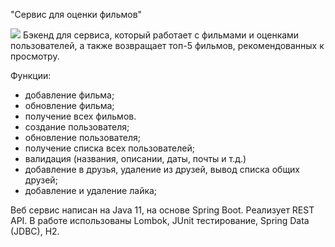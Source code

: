 "Сервис для оценки фильмов"

![](C:\Users\user\dev\java-filmorate\PUBLIC_FILMORATE.png)
Бэкенд для сервиса, который работает с фильмами и оценками пользователей, а также возвращает топ-5 фильмов, рекомендованных к просмотру.

Функции:
- добавление фильма;
- обновление фильма;
- получение всех фильмов.
- создание пользователя;
- обновление пользователя;
- получение списка всех пользователей;
- валидация (названия, описании, даты,  почты и т.д.)
- добавление в друзья, удаление из друзей, вывод списка общих друзей;
- добавление и удаление лайка;

Веб сервис написан на Java 11, на основе Spring Boot. Реализует REST API. В работе использованы Lombok, JUnit тестирование, Spring Data (JDBC), H2.
